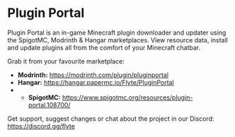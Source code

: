 # Plugin Portal

Plugin Portal is an in-game Minecraft plugin downloader and updater using the SpigotMC, Modrinth & Hangar marketplaces. View resource data, install and update plugins all from the comfort of your Minecraft chatbar.

Grab it from your favourite marketplace:

* **Modrinth:** https://modrinth.com/plugin/pluginportal
* **Hangar:** https://hangar.papermc.io/Flyte/PluginPortal
* * **SpigotMC:** https://www.spigotmc.org/resources/plugin-portal.108700/

Get support, suggest changes or chat about the project in our Discord: https://discord.gg/flyte
